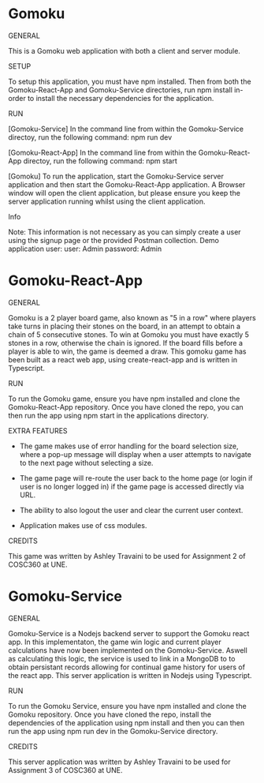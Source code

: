 # Gomoku

GENERAL

  This is a Gomoku web application with both a client and server module. 

SETUP

  To setup this application, you must have npm installed. Then from both the Gomoku-React-App and
  Gomoku-Service directories, run npm install in-order to install the necessary dependencies for the application.

RUN

  [Gomoku-Service]
    In the command line from within the Gomoku-Service directoy, run the following command:
      npm run dev

  [Gomoku-React-App] 
    In the command line from within the Gomoku-React-App directoy, run the following command:
      npm start

  [Gomoku]
    To run the application, start the Gomoku-Service server application and then start the Gomoku-React-App application. 
    A Browser window will open the client application, but please ensure you keep the server application running whilst using 
    the client application. 
  
Info

  Note: This information is not necessary as you can simply create a user using the signup page or the provided Postman collection.
  Demo application user:
  user: Admin
  password: Admin

# Gomoku-React-App

GENERAL

  Gomoku is a 2 player board game, also known as "5 in a row" where players take turns
  in placing their stones on the board, in an attempt to obtain a chain of 5 consecutive stones.
  To win at Gomoku you must have exactly 5 stones in a row, otherwise the chain is ignored. If
  the board fills before a player is able to win, the game is deemed a draw. This gomoku game has
  been built as a react web app, using create-react-app and is written in Typescript.

RUN

  To run the Gomoku game, ensure you have npm installed and clone the Gomoku-React-App repository.
  Once you have cloned the repo, you can then run the app using npm start in the applications directory.

EXTRA FEATURES

  - The game makes use of error handling for the board selection size, where a pop-up message will display when
    a user attempts to navigate to the next page without selecting a size.

  - The game page will re-route the user back to the home page (or login if user is no longer logged in) if the
    game page is accessed directly via URL.

  - The ability to also logout the user and clear the current user context.

  - Application makes use of css modules.

CREDITS

  This game was written by Ashley Travaini to be used for Assignment 2 of COSC360 at UNE. 

# Gomoku-Service

GENERAL

  Gomoku-Service is a Nodejs backend server to support the Gomoku react app. In this implementaton, the game win logic
  and current player calculations have now been implemented on the Gomoku-Service. Aswell as calculating this logic, the service 
  is used to link in a MongoDB to to obtain persistant records allowing for continual game history for users of the react app.
  This server application is written in Nodejs using Typescript.

RUN

  To run the Gomoku Service, ensure you have npm installed and clone the Gomoku repository.
  Once you have cloned the repo, install the dependencies of the application using npm install and then
  you can then run the app using npm run dev in the Gomoku-Service directory.

CREDITS

  This server application was written by Ashley Travaini to be used for Assignment 3 of COSC360 at UNE. 